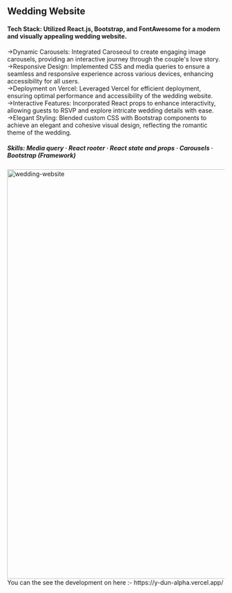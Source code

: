 <h2>Wedding Website</h2>

<h4>Tech Stack: Utilized React.js, Bootstrap, and FontAwesome for a modern and visually appealing 
 wedding website.</h4>
->Dynamic Carousels: Integrated Caroseoul to create engaging image carousels, providing an 
 interactive journey through the couple's love story.</br>
->Responsive Design: Implemented CSS and media queries to ensure a seamless and responsive 
 experience across various devices, enhancing accessibility for all users.</br>
->Deployment on Vercel: Leveraged Vercel for efficient deployment, ensuring optimal performance 
 and accessibility of the wedding website.</br>
->Interactive Features: Incorporated React props to enhance interactivity, allowing guests to RSVP 
 and explore intricate wedding details with ease.</br>
->Elegant Styling: Blended custom CSS with Bootstrap components to achieve an elegant and 
 cohesive visual design, reflecting the romantic theme of the wedding.</br>

  <h5>Skills: Media query · React rooter · React state and props · Carousels · Bootstrap (Framework)</h5>

<img width="949" alt="wedding-website" src="https://github.com/manjunath-dalavaye/Wedding/assets/111382056/568a539c-dd03-4597-aab7-376dea044d4c">


</hr>
 You can the see the development on here :-
 https://y-dun-alpha.vercel.app/
